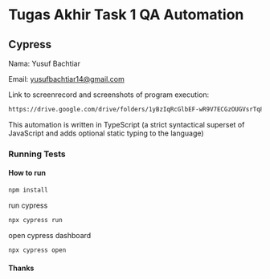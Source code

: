 # Tugas Akhir Task 1 QA Automation

## Cypress

Nama: Yusuf Bachtiar

Email: yusufbachtiar14@gmail.com

Link to screenrecord and screenshots of program execution:
   ```sh
   https://drive.google.com/drive/folders/1yBzIqRcGlbEF-wR9V7ECGzOUGVsrTq8p?usp=sharing
   ```

This automation is written in TypeScript (a strict syntactical superset of JavaScript and adds optional static typing to the language)

### Running Tests

#### How to run

```bash
npm install
```

run cypress
```bash
npx cypress run
```

open cypress dashboard
```bash
npx cypress open
```

#### Thanks

